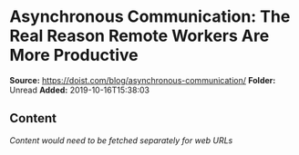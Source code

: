 # Asynchronous Communication: The Real Reason Remote Workers Are More Productive

**Source:** https://doist.com/blog/asynchronous-communication/
**Folder:** Unread
**Added:** 2019-10-16T15:38:03




## Content
*Content would need to be fetched separately for web URLs*
